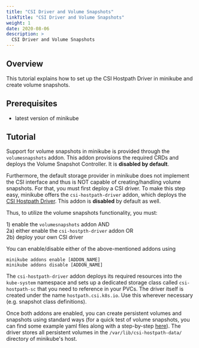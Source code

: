 ```yaml
---
title: "CSI Driver and Volume Snapshots"
linkTitle: "CSI Driver and Volume Snapshots"
weight: 1
date: 2020-08-06
description: >
  CSI Driver and Volume Snapshots
---
```


## Overview

This tutorial explains how to set up the CSI Hostpath Driver in minikube and create volume snapshots.

## Prerequisites

- latest version of minikube

## Tutorial

Support for volume snapshots in minikube is provided through the `volumesnapshots` addon. This addon provisions the required
CRDs and deploys the Volume Snapshot Controller. It is <b>disabled by default</b>.

Furthermore, the default storage provider in minikube does not implement the CSI interface and thus is NOT capable of creating/handling
volume snapshots. For that, you must first deploy a CSI driver. To make this step easy, minikube offers the `csi-hostpath-driver` addon,
which deploys the [CSI Hostpath Driver](https://github.com/kubernetes-csi/csi-driver-host-path). This addon is <b>disabled</b>
by default as well.

Thus, to utilize the volume snapshots functionality, you must:

1\) enable the `volumesnapshots` addon AND\
2a\) either enable the `csi-hostpth-driver` addon OR\
2b\) deploy your own CSI driver

You can enable/disable either of the above-mentioned addons using
```shell script
minikube addons enable [ADDON_NAME]
minikube addons disable [ADDON_NAME]
```

The `csi-hostpath-driver` addon deploys its required resources into the `kube-system` namespace and sets up a dedicated
storage class called `csi-hostpath-sc` that you need to reference in your PVCs. The driver itself is created under the
name `hostpath.csi.k8s.io`. Use this wherever necessary (e.g. snapshot class definitions).

Once both addons are enabled, you can create persistent volumes and snapshots using standard ways (for a quick test of
volume snapshots, you can find some example yaml files along with a step-by-step [here](https://kubernetes-csi.github.io/docs/snapshot-restore-feature.html)).
The driver stores all persistent volumes in the `/var/lib/csi-hostpath-data/` directory of minikube's host.
